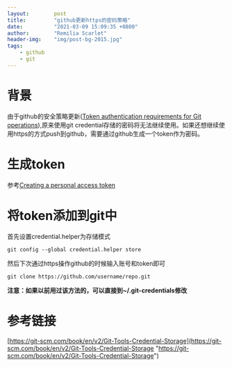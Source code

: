 ```yaml
---
layout:        post
title:         "github更新https的密码策略"
date:          "2021-03-09 15:09:35 +0800"
author:        "Remilia Scarlet"
header-img:    "img/post-bg-2015.jpg"
tags:
    - github
    - git
---
```

# 背景

由于github的安全策略更新([Token authentication requirements for Git operations](https://github.blog/2020-12-15-token-authentication-requirements-for-git-operations/ "Token authentication requirements for Git operations")),原来使用git credential存储的密码将无法继续使用。如果还想继续使用https的方式push到github，需要通过github生成一个token作为密码。

# 生成token
参考[Creating a personal access token](https://docs.github.com/en/github/authenticating-to-github/creating-a-personal-access-token "Creating a personal access token")

# 将token添加到git中
首先设置credential.helper为存储模式

    git config --global credential.helper store

然后下次通过https操作github的时候输入账号和token即可

    git clone https://github.com/username/repo.git

**注意：如果以前用过该方法的，可以直接到~/.git-credentials修改**

# 参考链接
[https://git-scm.com/book/en/v2/Git-Tools-Credential-Storage](https://git-scm.com/book/en/v2/Git-Tools-Credential-Storage "https://git-scm.com/book/en/v2/Git-Tools-Credential-Storage")

